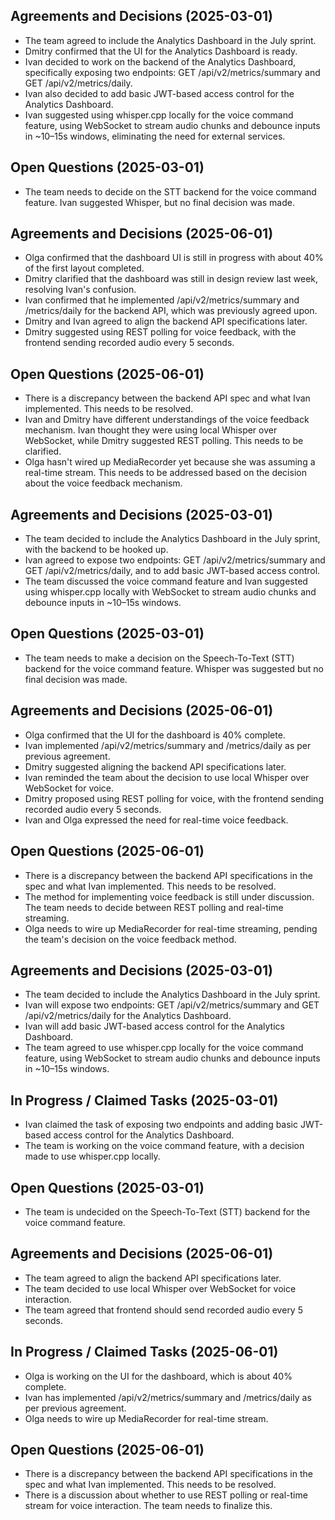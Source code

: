 
## Agreements and Decisions (2025-03-01)
- The team agreed to include the Analytics Dashboard in the July sprint.
- Dmitry confirmed that the UI for the Analytics Dashboard is ready.
- Ivan decided to work on the backend of the Analytics Dashboard, specifically exposing two endpoints: GET /api/v2/metrics/summary and GET /api/v2/metrics/daily.
- Ivan also decided to add basic JWT-based access control for the Analytics Dashboard.
- Ivan suggested using whisper.cpp locally for the voice command feature, using WebSocket to stream audio chunks and debounce inputs in ~10–15s windows, eliminating the need for external services.

## Open Questions (2025-03-01)
- The team needs to decide on the STT backend for the voice command feature. Ivan suggested Whisper, but no final decision was made.

## Agreements and Decisions (2025-06-01)
- Olga confirmed that the dashboard UI is still in progress with about 40% of the first layout completed.
- Dmitry clarified that the dashboard was still in design review last week, resolving Ivan's confusion.
- Ivan confirmed that he implemented /api/v2/metrics/summary and /metrics/daily for the backend API, which was previously agreed upon.
- Dmitry and Ivan agreed to align the backend API specifications later.
- Dmitry suggested using REST polling for voice feedback, with the frontend sending recorded audio every 5 seconds.

## Open Questions (2025-06-01)
- There is a discrepancy between the backend API spec and what Ivan implemented. This needs to be resolved.
- Ivan and Dmitry have different understandings of the voice feedback mechanism. Ivan thought they were using local Whisper over WebSocket, while Dmitry suggested REST polling. This needs to be clarified.
- Olga hasn't wired up MediaRecorder yet because she was assuming a real-time stream. This needs to be addressed based on the decision about the voice feedback mechanism.

## Agreements and Decisions (2025-03-01)
- The team decided to include the Analytics Dashboard in the July sprint, with the backend to be hooked up.
- Ivan agreed to expose two endpoints: GET /api/v2/metrics/summary and GET /api/v2/metrics/daily, and to add basic JWT-based access control.
- The team discussed the voice command feature and Ivan suggested using whisper.cpp locally with WebSocket to stream audio chunks and debounce inputs in ~10–15s windows.

## Open Questions (2025-03-01)
- The team needs to make a decision on the Speech-To-Text (STT) backend for the voice command feature. Whisper was suggested but no final decision was made.

## Agreements and Decisions (2025-06-01)
- Olga confirmed that the UI for the dashboard is 40% complete.
- Ivan implemented /api/v2/metrics/summary and /metrics/daily as per previous agreement.
- Dmitry suggested aligning the backend API specifications later.
- Ivan reminded the team about the decision to use local Whisper over WebSocket for voice.
- Dmitry proposed using REST polling for voice, with the frontend sending recorded audio every 5 seconds.
- Ivan and Olga expressed the need for real-time voice feedback.

## Open Questions (2025-06-01)
- There is a discrepancy between the backend API specifications in the spec and what Ivan implemented. This needs to be resolved.
- The method for implementing voice feedback is still under discussion. The team needs to decide between REST polling and real-time streaming.
- Olga needs to wire up MediaRecorder for real-time streaming, pending the team's decision on the voice feedback method.

## Agreements and Decisions (2025-03-01)
- The team decided to include the Analytics Dashboard in the July sprint.
- Ivan will expose two endpoints: GET /api/v2/metrics/summary and GET /api/v2/metrics/daily for the Analytics Dashboard.
- Ivan will add basic JWT-based access control for the Analytics Dashboard.
- The team agreed to use whisper.cpp locally for the voice command feature, using WebSocket to stream audio chunks and debounce inputs in ~10–15s windows.

## In Progress / Claimed Tasks (2025-03-01)
- Ivan claimed the task of exposing two endpoints and adding basic JWT-based access control for the Analytics Dashboard.
- The team is working on the voice command feature, with a decision made to use whisper.cpp locally.

## Open Questions (2025-03-01)
- The team is undecided on the Speech-To-Text (STT) backend for the voice command feature.

## Agreements and Decisions (2025-06-01)
- The team agreed to align the backend API specifications later.
- The team decided to use local Whisper over WebSocket for voice interaction.
- The team agreed that frontend should send recorded audio every 5 seconds.

## In Progress / Claimed Tasks (2025-06-01)
- Olga is working on the UI for the dashboard, which is about 40% complete.
- Ivan has implemented /api/v2/metrics/summary and /metrics/daily as per previous agreement.
- Olga needs to wire up MediaRecorder for real-time stream.

## Open Questions (2025-06-01)
- There is a discrepancy between the backend API specifications in the spec and what Ivan implemented. This needs to be resolved.
- There is a discussion about whether to use REST polling or real-time stream for voice interaction. The team needs to finalize this.
